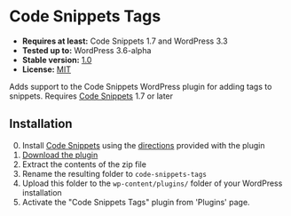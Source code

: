 # Code Snippets Tags

* __Requires at least:__ Code Snippets 1.7 and WordPress 3.3
* __Tested up to:__ WordPress 3.6-alpha
* __Stable version:__ [1.0](http://downloads.wordpress.org/plugin/code-snippets-tags.latest-stable.zip)
* __License:__ [MIT](http://opensource.org/licenses/mit-license.php)

Adds support to the Code Snippets WordPress plugin for adding tags to snippets. Requires [Code Snippets](https://github.com/bungeshea/code-snippets) 1.7 or later

## Installation

0. Install [Code Snippets](https://github.com/bungeshea/code-snippets) using the [directions](https://github.com/bungeshea/code-snippets#installation) provided with the plugin
1. [Download the plugin](https://github.com/bungeshea/code-snippets-tags/archive/master.zip)
2. Extract the contents of the zip file
3. Rename the resulting folder to `code-snippets-tags`
4. Upload this folder to the `wp-content/plugins/` folder of your WordPress installation
5. Activate the "Code Snippets Tags" plugin from 'Plugins' page.